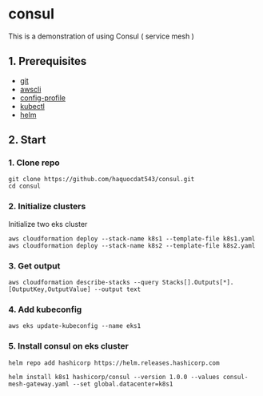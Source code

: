 # consul
This is a demonstration of using Consul ( service mesh )
## 1. Prerequisites
* [git](https://git-scm.com/downloads)
* [awscli](https://docs.aws.amazon.com/cli/latest/userguide/getting-started-install.html)
* [config-profile](https://docs.aws.amazon.com/cli/latest/reference/configure/)
* [kubectl](https://kubernetes.io/docs/tasks/tools/)
* [helm](https://helm.sh/docs/intro/install/)
## 2. Start
### 1. Clone repo
```
git clone https://github.com/haquocdat543/consul.git
cd consul
```
### 2. Initialize clusters
Initialize two eks cluster
```
aws cloudformation deploy --stack-name k8s1 --template-file k8s1.yaml
aws cloudformation deploy --stack-name k8s2 --template-file k8s2.yaml
```
### 3. Get output
```
aws cloudformation describe-stacks --query Stacks[].Outputs[*].[OutputKey,OutputValue] --output text
```
### 4. Add kubeconfig
```
aws eks update-kubeconfig --name eks1
```
### 5. Install consul on eks cluster
```
helm repo add hashicorp https://helm.releases.hashicorp.com
```
```
helm install k8s1 hashicorp/consul --version 1.0.0 --values consul-mesh-gateway.yaml --set global.datacenter=k8s1
```

